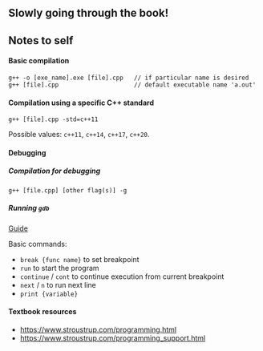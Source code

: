 ## Slowly going through the book!

## Notes to self


#### Basic compilation
```
g++ -o [exe_name].exe [file].cpp   // if particular name is desired
g++ [file].cpp                     // default executable name 'a.out'
```

#### Compilation using a specific C++ standard
```
g++ [file].cpp -std=c++11
```
Possible values: `c++11`, `c++14`, `c++17`, `c++20`.


#### Debugging

##### Compilation for debugging

```
g++ [file.cpp] [other flag(s)] -g
```

##### Running `gdb`

[Guide](https://www.cs.swarthmore.edu/~newhall/unixhelp/howto_gdb.php)

Basic commands:
- `break {func name}` to set breakpoint
- `run` to start the program
- `continue` / `cont` to continue execution from current breakpoint
- `next` / `n` to run next line
- `print {variable}`


#### Textbook resources
- https://www.stroustrup.com/programming.html
- https://www.stroustrup.com/programming_support.html